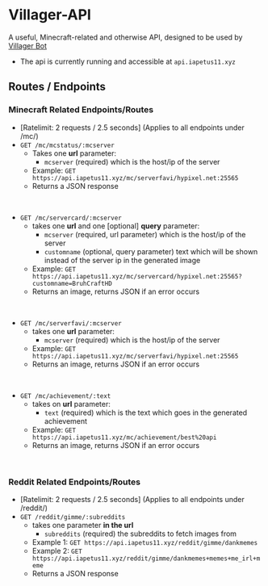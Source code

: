 # Villager-API
A useful, Minecraft-related and otherwise API, designed to be used by [Villager Bot](https://github.com/Villager-Dev/Villager-Bot)
* The api is currently running and accessible at `api.iapetus11.xyz`

## Routes / Endpoints
### **Minecraft Related Endpoints/Routes**
* [Ratelimit: 2 requests / 2.5 seconds] (Applies to all endpoints under /mc/)
* `GET /mc/mcstatus/:mcserver`
  * Takes one **url** parameter:
    * `mcserver` (required) which is the host/ip of the server
  * Example: `GET https://api.iapetus11.xyz/mc/serverfavi/hypixel.net:25565`
  * Returns a JSON response

<br>

* `GET /mc/servercard/:mcserver`
  * takes one **url** and one [optional] **query** parameter:
    * `mcserver` (required, url parameter) which is the host/ip of the server
    * `customname` (optional, query parameter) text which will be shown instead of the server ip in the generated image
  * Example: `GET https://api.iapetus11.xyz/mc/servercard/hypixel.net:25565?customname=BruhCraftHD`
  * Returns an image, returns JSON if an error occurs

<br>

* `GET /mc/serverfavi/:mcserver`
  * takes one **url** parameter:
    * `mcserver` (required) which is the host/ip of the server
  * Example: `GET https://api.iapetus11.xyz/mc/serverfavi/hypixel.net:25565`
  * Returns an image, returns JSON if an error occurs

<br>

* `GET /mc/achievement/:text`
  * takes on **url** parameter:
    * `text` (required) which is the text which goes in the generated achievement
  * Example: `GET https://api.iapetus11.xyz/mc/achievement/best%20api`
  * Returns an image, returns JSON if an error occurs

<br>

### **Reddit Related Endpoints/Routes**
* [Ratelimit: 2 requests / 2.5 seconds] (Applies to all endpoints under /reddit/)
* `GET /reddit/gimme/:subreddits`
  * takes one parameter **in the url**
    * `subreddits` (required) the subreddits to fetch images from
  * Example 1: `GET https://api.iapetus11.xyz/reddit/gimme/dankmemes`
  * Example 2: `GET https://api.iapetus11.xyz/reddit/gimme/dankmemes+memes+me_irl+meme`
  * Returns a JSON response
